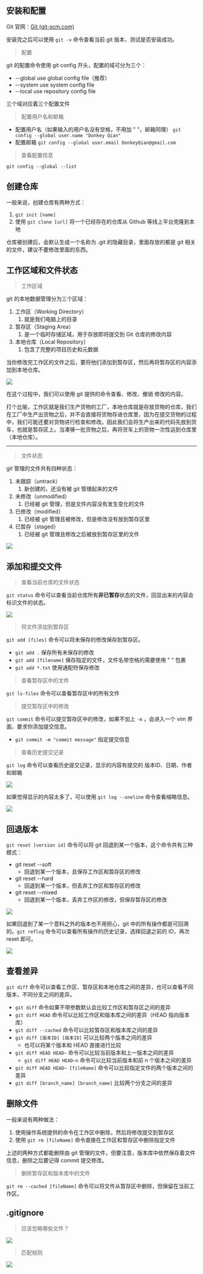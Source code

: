 ## 安装和配置

Git 官网：[Git (git-scm.com)](https://git-scm.com/)

安装完之后可以使用 `git -v` 命令查看当前 git 版本，测试是否安装成功。

>配置

git 的配置命令使用 git config 开头，配置的域可分为三个：
- --global              use global config file（推荐）
- --system            use system config file
- --local                use repository config file

三个域对应着三个配置文件

> 配置用户名和邮箱

- 配置用户名（如果输入的用户名没有空格，不用加 " "，邮箱同理）
`git config --global user.name "Donkey Qian"`
- 配置邮箱
`git config --global user.email DonkeyQian@gmail.com`

> 查看配置信息

`git config --global --list`

## 创建仓库

一般来说，创建仓库有两种方式：
1. `git init [name]`
2. 使用 `git clone [url]` 将一个已经存在的仓库从 Github 等线上平台克隆到本地

仓库被创建后，会默认生成一个名称为 .git 的隐藏目录，里面存放的都是 git 相关的文件，建议不要修改里面的东西。

## 工作区域和文件状态

>工作区域

git 的本地数据管理分为三个区域：
1. 工作区（Working Directory）
	1. 就是我们电脑上的目录
2. 暂存区（Staging Area）
	1. 是一个临时存储区域，用于存放即将提交到 Git 仓库的修改内容
3. 本地仓库（Local Repository）
	1. 包含了完整的项目历史和元数据

当你修改完工作区的文件之后，要将他们添加到暂存区，然后再将暂存区的内容添加到本地仓库。

![](../../image/Pasted%20image%2020230512002708.png)

在这个过程中，我们可以使用 git 提供的命令查看、修改、撤销 修改的内容。

打个比喻，工作区就是我们生产货物的工厂，本地仓库就是存放货物的仓库，我们在工厂中生产出货物之后，并不会直接将货物存进仓库里，因为在提交货物的过程中，我们可能还要对货物进行检查和修改。因此我们会将生产出来的代码先放到货车，也就是暂存区上。当凑够一批货物之后，再将货车上的货物一次性运到仓库里（本地仓库）。

***
>文件状态

git 管理的文件共有四种状态：
1. 未跟踪（untrack）
	1. 新创建的，还没有被 git 管理起来的文件
2. 未修改（unmodified）
	1. 已经被 git 管理，但是文件内容没有发生变化的文件
3. 已修改（modified）
	1. 已经被 git 管理且被修改，但是修改没有放到暂存区里
4. 已暂存（staged）
	1. 已经被 git 管理且修改之后被放到暂存区里的文件

![](../../image/Pasted%20image%2020230512004109.png)

## 添加和提交文件

>查看当前仓库的文件状态

`git status` 命令可以查看当前仓库所有**非已暂存**状态的文件，回显出来的内容会标识文件的状态。

![](../../image/Pasted%20image%2020230512005016.png)

>将文件添加到暂存区

`git add [files]` 命令可以将未保存的修改保存到暂存区。

- `git add .` 保存所有未保存的修改
- `git add [filename]` 保存指定的文件，文件名带空格的需要使用 " " 包裹
- `git add *.txt` 使用通配符保存修改

>查看暂存区中的文件

`git ls-files` 命令可以查看暂存区中的所有文件

>提交暂存区中的修改

`git commit` 命令可以提交暂存区中的修改，如果不加上 `-m` ，会进入一个 vim 界面，要求你添加提交信息。

- `git commit -m "commit message"` 指定提交信息

>查看历史提交记录

`git log` 命令可以查看历史提交记录，显示的内容有提交的 版本ID、日期、作者和邮箱

![](../../image/Pasted%20image%2020230512010710.png)

如果觉得显示的内容太多了，可以使用 `git log --oneline` 命令查看缩略信息。

![](../../image/Pasted%20image%2020230512011125.png)

## 回退版本

`git reset [version id]` 命令可以将 git 回退到某一个版本，这个命令共有三种模式：
- git reset --soft 
	- 回退到某一个版本，且保存工作区和暂存区的修改
- git reset --hard
	- 回退到某一个版本，但丢弃工作区和暂存区的修改
- git reset --mixed
	- 回退到某一个版本，丢弃工作区的修改，但保存暂存区的修改

![](../../image/Pasted%20image%2020230512011758.png)

如果回退到了某一个意料之外的版本也不用担心，git 中的所有操作都是可回溯的。`git reflog` 命令可以查看所有操作的历史记录，选择回退之前的 ID，再次 reset 即可。

![](../../image/Pasted%20image%2020230512012753.png)

## 查看差异

`git diff` 命令可以查看工作区、暂存区和本地仓库之间的差异，也可以查看不同版本，不同分支之间的差异。

- `git diff` 命令如果不带参数默认会比较工作区和暂存区之间的差异
- `git diff HEAD` 命令可以比较工作区和版本库之间的差异（HEAD 指向版本库）
- `git diff --cached` 命令可以比较暂存区和版本库之间的差异
- `git diff [版本ID] [版本ID]` 可以比较两个版本之间的差异
	- 也可以将某个版本和 HEAD 直接进行比较
- `git diff HEAD HEAD~` 命令可以比较当前版本和上一版本之间的差异
	- `git diff HEAD HEAD~n` 命令可以比较当前版本和前 n 个版本之间的差异
- `git diff HEAD HEAD~ [fileName]` 命令可以比较指定文件的两个版本之间的差异
- `git diff [branch_name] [branch_name]` 比较两个分支之间的差异

## 删除文件

一般来说有两种做法：
1. 使用操作系统提供的命令在工作区中删除，然后将修改提交到暂存区
2. 使用 `git rm [fileName]` 命令直接在工作区和暂存区中删除指定文件

上述的两种方式都能删除由 git 管理的文件，但要注意，版本库中依然保存着文件信息，删除之后要记得 commit 提交修改。

> 删除暂存区和版本库中的文件

`git rm --cached [fileName]` 命令可以将文件从暂存区中删除，但保留在当前工作区。

## .gitignore

>应该忽略哪些文件？

![](../../image/Pasted%20image%2020230512015505.png)

>匹配规则

![](../../image/Pasted%20image%2020230512020236.png)